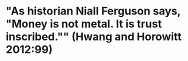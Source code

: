 # "As historian Niall Ferguson says, "Money is not metal. It is trust inscribed."" (Hwang and Horowitt 2012:99)